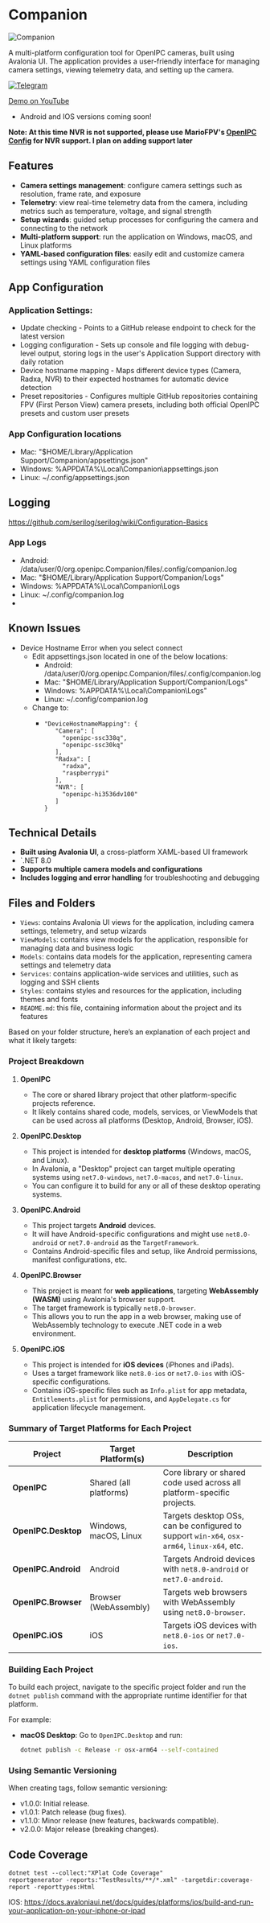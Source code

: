 # Companion

![Companion](OpenIPC_Config/Assets/Icons/OpenIPC.png)

A multi-platform configuration tool for OpenIPC cameras, built using Avalonia UI. The application provides a user-friendly interface for managing camera settings, viewing telemetry data, and setting up the camera.

[![Telegram](https://openipc.org/images/telegram_button.svg)][telegram]


[Demo on YouTube](https://www.youtube.com/watch?v=iJXXMcnOC7w)

* Android and IOS versions coming soon!

**Note: At this time NVR is not supported, please use MarioFPV's [OpenIPC Config](https://github.com/OpenIPC/configurator) for NVR support. I plan on adding support later**

## Features

* **Camera settings management**: configure camera settings such as resolution, frame rate, and exposure
* **Telemetry**: view real-time telemetry data from the camera, including metrics such as temperature, voltage, and signal strength
* **Setup wizards**: guided setup processes for configuring the camera and connecting to the network
* **Multi-platform support**: run the application on Windows, macOS, and Linux platforms
* **YAML-based configuration files**: easily edit and customize camera settings using YAML configuration files

## App Configuration

### Application Settings:

* Update checking - Points to a GitHub release endpoint to check for the latest version
* Logging configuration - Sets up console and file logging with debug-level output, storing logs in the user's Application Support directory with daily rotation
* Device hostname mapping - Maps different device types (Camera, Radxa, NVR) to their expected hostnames for automatic device detection
* Preset repositories - Configures multiple GitHub repositories containing FPV (First Person View) camera presets, including both official OpenIPC presets and custom user presets

### App Configuration locations
* Mac: "$HOME/Library/Application Support/Companion/appsettings.json"
* Windows: %APPDATA%\Local\Companion\appsettings.json
* Linux: ~/.config/appsettings.json


## Logging

https://github.com/serilog/serilog/wiki/Configuration-Basics

### App Logs
* Android: /data/user/0/org.openipc.Companion/files/.config/companion.log
* Mac: "$HOME/Library/Application Support/Companion/Logs"
* Windows: %APPDATA%\Local\Companion\Logs
* Linux: ~/.config/companion.log
* 
## Known Issues
* Device Hostname Error when you select connect
  * Edit appsettings.json located in one of the below locations:
      * Android: /data/user/0/org.openipc.Companion/files/.config/companion.log
      * Mac: "$HOME/Library/Application Support/Companion/Logs"
      * Windows: %APPDATA%\Local\Companion\Logs"
      * Linux: ~/.config/companion.log
  * Change to:
    * ```
      "DeviceHostnameMapping": {
         "Camera": [
           "openipc-ssc338q",
           "openipc-ssc30kq"
         ],
         "Radxa": [
           "radxa",
           "raspberrypi"
         ],
         "NVR": [
           "openipc-hi3536dv100"
         ]
      }
      ```

## Technical Details

* **Built using Avalonia UI**, a cross-platform XAML-based UI framework
* `.NET 8.0
* **Supports multiple camera models and configurations**
* **Includes logging and error handling** for troubleshooting and debugging

## Files and Folders

* `Views`: contains Avalonia UI views for the application, including camera settings, telemetry, and setup wizards
* `ViewModels`: contains view models for the application, responsible for managing data and business logic
* `Models`: contains data models for the application, representing camera settings and telemetry data
* `Services`: contains application-wide services and utilities, such as logging and SSH clients
* `Styles`: contains styles and resources for the application, including themes and fonts
* `README.md`: this file, containing information about the project and its features


Based on your folder structure, here’s an explanation of each project and what it likely targets:

### Project Breakdown

1. **OpenIPC**
    - The core or shared library project that other platform-specific projects reference.
    - It likely contains shared code, models, services, or ViewModels that can be used across all platforms (Desktop, Android, Browser, iOS).

2. **OpenIPC.Desktop**
    - This project is intended for **desktop platforms** (Windows, macOS, and Linux).
    - In Avalonia, a "Desktop" project can target multiple operating systems using `net7.0-windows`, `net7.0-macos`, and `net7.0-linux`.
    - You can configure it to build for any or all of these desktop operating systems.

3. **OpenIPC.Android**
    - This project targets **Android** devices.
    - It will have Android-specific configurations and might use `net8.0-android` or `net7.0-android` as the `TargetFramework`.
    - Contains Android-specific files and setup, like Android permissions, manifest configurations, etc.

4. **OpenIPC.Browser**
    - This project is meant for **web applications**, targeting **WebAssembly (WASM)** using Avalonia's browser support.
    - The target framework is typically `net8.0-browser`.
    - This allows you to run the app in a web browser, making use of WebAssembly technology to execute .NET code in a web environment.

5. **OpenIPC.iOS**
    - This project is intended for **iOS devices** (iPhones and iPads).
    - Uses a target framework like `net8.0-ios` or `net7.0-ios` with iOS-specific configurations.
    - Contains iOS-specific files such as `Info.plist` for app metadata, `Entitlements.plist` for permissions, and `AppDelegate.cs` for application lifecycle management.

### Summary of Target Platforms for Each Project

| Project            | Target Platform(s)     | Description                                                                                      |
|--------------------|------------------------|--------------------------------------------------------------------------------------------------|
| **OpenIPC**        | Shared (all platforms) | Core library or shared code used across all platform-specific projects.                          |
| **OpenIPC.Desktop**| Windows, macOS, Linux  | Targets desktop OSs, can be configured to support `win-x64`, `osx-arm64`, `linux-x64`, etc.     |
| **OpenIPC.Android**| Android                | Targets Android devices with `net8.0-android` or `net7.0-android`.                               |
| **OpenIPC.Browser**| Browser (WebAssembly)  | Targets web browsers with WebAssembly using `net8.0-browser`.                                    |
| **OpenIPC.iOS**    | iOS                    | Targets iOS devices with `net8.0-ios` or `net7.0-ios`.                                          |

### Building Each Project

To build each project, navigate to the specific project folder and run the `dotnet publish` command with the appropriate runtime identifier for that platform.

For example:
- **macOS Desktop**: Go to `OpenIPC.Desktop` and run:

  ```bash
  dotnet publish -c Release -r osx-arm64 --self-contained


### Using Semantic Versioning

When creating tags, follow semantic versioning:

* v1.0.0: Initial release.
* v1.0.1: Patch release (bug fixes).
* v1.1.0: Minor release (new features, backwards compatible).
* v2.0.0: Major release (breaking changes).


## Code Coverage

```
dotnet test --collect:"XPlat Code Coverage"  
reportgenerator -reports:"TestResults/**/*.xml" -targetdir:coverage-report -reporttypes:Html
```


IOS:
https://docs.avaloniaui.net/docs/guides/platforms/ios/build-and-run-your-application-on-your-iphone-or-ipad


[chat]: https://openipc.org/our-channels
[contribution]: https://opencollective.com/openipc/contribute/backer-14335/checkout


[firmware]: https://github.com/openipc/firmware
[logo]: https://openipc.org/assets/openipc-logo-black.svg
[mit]: https://opensource.org/license/mit
[opencollective]: https://opencollective.com/openipc
[paypal]: https://www.paypal.com/donate/?hosted_button_id=C6F7UJLA58MBS
[project]: https://github.com/openipc
[telegram]: https://openipc.org/our-channels
[website]: https://openipc.org
[wiki]: https://github.com/openipc/wiki
